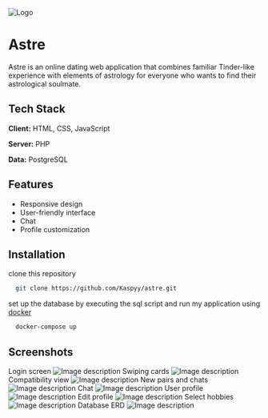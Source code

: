![Logo](https://dev-to-uploads.s3.amazonaws.com/uploads/articles/1vrv4wd1cizuol4k6uf6.png)


# Astre

Astre is an online dating web application that combines familiar Tinder-like experience with elements of astrology for everyone who wants to find their astrological soulmate.

## Tech Stack

**Client:** HTML, CSS, JavaScript

**Server:** PHP

**Data:** PostgreSQL


## Features

- Responsive design
- User-friendly interface
- Chat
- Profile customization


## Installation

clone this repository

```bash
  git clone https://github.com/Kaspyy/astre.git
```
set up the database by executing the sql script and run my application using [docker](https://www.docker.com/)

```bash
  docker-compose up
```




## Screenshots

Login screen
![Image description](login.gif)
Swiping cards
![Image description](https://dev-to-uploads.s3.amazonaws.com/uploads/articles/m71w64ejd22o0w3xonsg.gif "Swipe view")
Compatibility view
![Image description](https://dev-to-uploads.s3.amazonaws.com/uploads/articles/24yuajasnc0ie2jq4spd.png)
New pairs and chats
![Image description](https://dev-to-uploads.s3.amazonaws.com/uploads/articles/tx9x9a5wldtyypj7i1b6.png "New pairs and chats view")
Chat
![Image description](https://dev-to-uploads.s3.amazonaws.com/uploads/articles/ckyoisbb1aaw7f3pmdi5.gif "Chat view")
User profile
![Image description](https://dev-to-uploads.s3.amazonaws.com/uploads/articles/n5ptbwj7kn5pi8qkbr3z.png "User profile view")
Edit profile
![Image description](https://dev-to-uploads.s3.amazonaws.com/uploads/articles/fqzn0mjgnwbkd80dhx09.png "Edit profile view")
Select hobbies
![Image description](https://dev-to-uploads.s3.amazonaws.com/uploads/articles/t7bdganwarx0ko6n9143.png "Select hobbies view")
Database ERD
![Image description](https://dev-to-uploads.s3.amazonaws.com/uploads/articles/d0mgjz9pd0zcvjxp8ixr.png "Database ERD")


